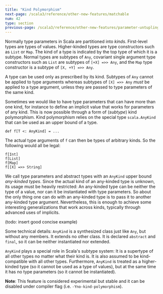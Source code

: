 ```yaml
---
title: "Kind Polymorphism"
next-page: /scala3/reference/other-new-features/matchable
num: 42
type: section
previous-page: /scala3/reference/other-new-features/parameter-untupling
---
```


<!-- THIS FILE HAS BEEN GENERATED BY SCALADOC PREPROCESSOR. NOTE THAT ANY CHANGES TO THIS FILE CAN BE OVERRIDEN IN THE FUTURE -->

Normally type parameters in Scala are partitioned into _kinds_. First-level types are types of values. Higher-kinded types are type constructors
such as `List` or `Map`. The kind of a type is indicated by the top type of which it is a subtype. Normal types are subtypes of `Any`,
covariant single argument type constructors such as `List` are subtypes of `[+X] =>> Any`, and the `Map` type constructor is
a subtype of `[X, +Y] =>> Any`.

A type can be used only as prescribed by its kind. Subtypes of `Any` cannot be applied to type arguments whereas subtypes of `[X] =>> Any`
_must_ be applied to a type argument, unless they are passed to type parameters of the same kind.

Sometimes we would like to have type parameters that can have more than one kind, for instance to define an implicit
value that works for parameters of any kind. This is now possible through a form of (_subtype_) kind polymorphism.
Kind polymorphism relies on the special type `scala.AnyKind` that can be used as an upper bound of a type.

<div class="snippet" ><div class="buttons"></div><pre><code class="language-scala"><span id="0" class="" >def f[T &lt;: AnyKind] = ...
</span></code></pre></div>

The actual type arguments of `f` can then be types of arbitrary kinds. So the following would all be legal:

<div class="snippet" ><div class="buttons"></div><pre><code class="language-scala"><span id="0" class="" >f[Int]
</span><span id="1" class="" >f[List]
</span><span id="2" class="" >f[Map]
</span><span id="3" class="" >f[[X] =&gt;&gt; String]
</span></code></pre></div>

We call type parameters and abstract types with an `AnyKind` upper bound _any-kinded types_.
Since the actual kind of an any-kinded type is unknown, its usage must be heavily restricted: An any-kinded type
can be neither the type of a value, nor can it be instantiated with type parameters. So about the only
thing one can do with an any-kinded type is to pass it to another any-kinded type argument.
Nevertheless, this is enough to achieve some interesting generalizations that work across kinds, typically
through advanced uses of implicits.

(todo: insert good concise example)

Some technical details: `AnyKind` is a synthesized class just like `Any`, but without any members. It extends no other class.
It is declared `abstract` and `final`, so it can be neither instantiated nor extended.

`AnyKind` plays a special role in Scala's subtype system: It is a supertype of all other types no matter what their kind is. It is also assumed to be kind-compatible with all other types. Furthermore, `AnyKind` is treated as a higher-kinded type (so it cannot be used as a type of values), but at the same time it has no type parameters (so it cannot be instantiated).

**Note**: This feature is considered experimental but stable and it can be disabled under compiler flag
(i.e. `-Yno-kind-polymorphism`).
